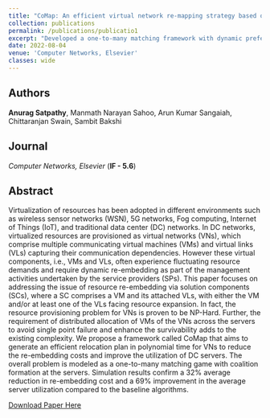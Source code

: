 ```yaml
---
title: "CoMap: An efficient virtual network re-mapping strategy based on coalitional matching theory"
collection: publications
permalink: /publications/publicatio1
excerpt: "Developed a one-to-many matching framework with dynamic preferences to relocate virtual data center requests experiencing fluctuating resource demands over an interconnected substrate network."
date: 2022-08-04
venue: 'Computer Networks, Elsevier'
classes: wide
---
```

## Authors
**Anurag Satpathy**, Manmath Narayan Sahoo, Arun Kumar Sangaiah, Chittaranjan Swain, Sambit Bakshi

## Journal
*Computer Networks, Elsevier* (**IF - 5.6**)

## Abstract
Virtualization of resources has been adopted in different environments such as wireless sensor networks (WSN), 5G networks, Fog computing, Internet of Things (IoT), and traditional data center (DC) networks. In DC networks, virtualized resources are provisioned as virtual networks (VNs), which comprise multiple communicating virtual machines (VMs) and virtual links (VLs) capturing their communication dependencies. However these virtual components, i.e., VMs and VLs, often experience fluctuating resource demands and require dynamic re-embedding as part of the management activities undertaken by the service providers (SPs). This paper focuses on addressing the issue of resource re-embedding via solution components (SCs), where a SC comprises a VM and its attached VLs, with either the VM and/or at least one of the VLs facing resource expansion. In fact, the resource provisioning problem for VNs is proven to be NP-Hard. Further, the requirement of distributed allocation of VMs of the VNs across the servers to avoid single point failure and enhance the survivability adds to the existing complexity. We propose a framework called CoMap that aims to generate an efficient relocation plan in polynomial time for VNs to reduce the re-embedding costs and improve the utilization of DC servers. The overall problem is modeled as a one-to-many matching game with coalition formation at the servers. Simulation results confirm a 32% average reduction in re-embedding cost and a 69% improvement in the average server utilization compared to the baseline algorithms.

[Download Paper Here](https://doi.org/10.1016/j.comnet.2022.109248)

